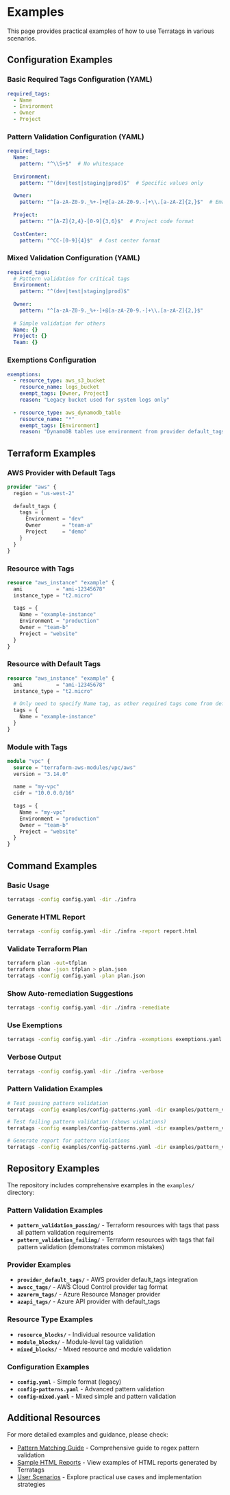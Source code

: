 # Examples

This page provides practical examples of how to use Terratags in various scenarios.

## Configuration Examples

### Basic Required Tags Configuration (YAML)

```yaml
required_tags:
  - Name
  - Environment
  - Owner
  - Project
```

### Pattern Validation Configuration (YAML)

```yaml
required_tags:
  Name:
    pattern: "^\\S+$"  # No whitespace
  
  Environment:
    pattern: "^(dev|test|staging|prod)$"  # Specific values only
  
  Owner:
    pattern: "^[a-zA-Z0-9._%+-]+@[a-zA-Z0-9.-]+\\.[a-zA-Z]{2,}$"  # Email format
  
  Project:
    pattern: "^[A-Z]{2,4}-[0-9]{3,6}$"  # Project code format
  
  CostCenter:
    pattern: "^CC-[0-9]{4}$"  # Cost center format
```

### Mixed Validation Configuration (YAML)

```yaml
required_tags:
  # Pattern validation for critical tags
  Environment:
    pattern: "^(dev|test|staging|prod)$"
  
  Owner:
    pattern: "^[a-zA-Z0-9._%+-]+@[a-zA-Z0-9.-]+\\.[a-zA-Z]{2,}$"
  
  # Simple validation for others
  Name: {}
  Project: {}
  Team: {}
```

### Exemptions Configuration

```yaml
exemptions:
  - resource_type: aws_s3_bucket
    resource_name: logs_bucket
    exempt_tags: [Owner, Project]
    reason: "Legacy bucket used for system logs only"
  
  - resource_type: aws_dynamodb_table
    resource_name: "*"
    exempt_tags: [Environment]
    reason: "DynamoDB tables use environment from provider default_tags"
```

## Terraform Examples

### AWS Provider with Default Tags

```terraform
provider "aws" {
  region = "us-west-2"
  
  default_tags {
    tags = {
      Environment = "dev"
      Owner       = "team-a"
      Project     = "demo"
    }
  }
}
```

### Resource with Tags

```terraform
resource "aws_instance" "example" {
  ami           = "ami-12345678"
  instance_type = "t2.micro"
  
  tags = {
    Name = "example-instance"
    Environment = "production"
    Owner = "team-b"
    Project = "website"
  }
}
```

### Resource with Default Tags

```terraform
resource "aws_instance" "example" {
  ami           = "ami-12345678"
  instance_type = "t2.micro"
  
  # Only need to specify Name tag, as other required tags come from default_tags
  tags = {
    Name = "example-instance"
  }
}
```

### Module with Tags

```terraform
module "vpc" {
  source = "terraform-aws-modules/vpc/aws"
  version = "3.14.0"
  
  name = "my-vpc"
  cidr = "10.0.0.0/16"
  
  tags = {
    Name = "my-vpc"
    Environment = "production"
    Owner = "team-b"
    Project = "website"
  }
}
```

## Command Examples

### Basic Usage

```bash
terratags -config config.yaml -dir ./infra
```

### Generate HTML Report

```bash
terratags -config config.yaml -dir ./infra -report report.html
```

### Validate Terraform Plan

```bash
terraform plan -out=tfplan
terraform show -json tfplan > plan.json
terratags -config config.yaml -plan plan.json
```

### Show Auto-remediation Suggestions

```bash
terratags -config config.yaml -dir ./infra -remediate
```

### Use Exemptions

```bash
terratags -config config.yaml -dir ./infra -exemptions exemptions.yaml
```

### Verbose Output

```bash
terratags -config config.yaml -dir ./infra -verbose
```

### Pattern Validation Examples

```bash
# Test passing pattern validation
terratags -config examples/config-patterns.yaml -dir examples/pattern_validation_passing

# Test failing pattern validation (shows violations)
terratags -config examples/config-patterns.yaml -dir examples/pattern_validation_failing

# Generate report for pattern violations
terratags -config examples/config-patterns.yaml -dir examples/pattern_validation_failing -report pattern-report.html
```

## Repository Examples

The repository includes comprehensive examples in the `examples/` directory:

### Pattern Validation Examples
- **`pattern_validation_passing/`** - Terraform resources with tags that pass all pattern validation requirements
- **`pattern_validation_failing/`** - Terraform resources with tags that fail pattern validation (demonstrates common mistakes)

### Provider Examples
- **`provider_default_tags/`** - AWS provider default_tags integration
- **`awscc_tags/`** - AWS Cloud Control provider tag format
- **`azurerm_tags/`** - Azure Resource Manager provider
- **`azapi_tags/`** - Azure API provider with default_tags

### Resource Type Examples
- **`resource_blocks/`** - Individual resource validation
- **`module_blocks/`** - Module-level tag validation
- **`mixed_blocks/`** - Mixed resource and module validation

### Configuration Examples
- **`config.yaml`** - Simple format (legacy)
- **`config-patterns.yaml`** - Advanced pattern validation
- **`config-mixed.yaml`** - Mixed simple and pattern validation

## Additional Resources

For more detailed examples and guidance, please check:

- [Pattern Matching Guide](pattern-matching.md) - Comprehensive guide to regex pattern validation
- [Sample HTML Reports](sample-reports.md) - View examples of HTML reports generated by Terratags
- [User Scenarios](user-scenarios.md) - Explore practical use cases and implementation strategies